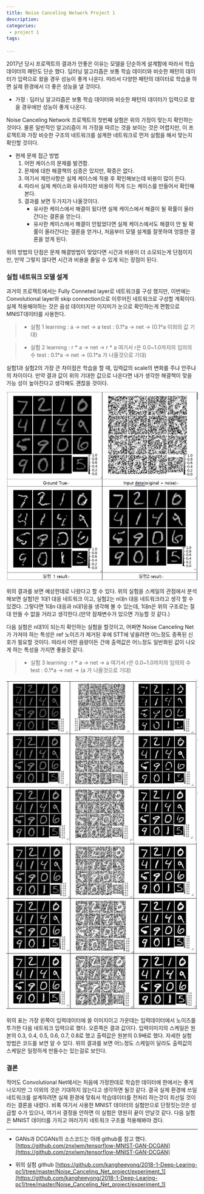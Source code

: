 ```yaml
---
title: Noise Canceling Network Project 1
description:
categories:
 - project 1
tags:

---
```



2017년 당시 프로젝트의 결과가 안좋은 이유는 모델을 단순하게 설계함에 따라서 학습 데이터의 패턴도 단순 했다. 딥러닝 알고리즘은 보통 학습 데이터와 비슷한 패턴의 데이터가 입력으로 왔을 경우 성능이 좋게 나온다. 따라서 다양한 패턴의 데이터로 학습을 하면 실제 환경에서 더 좋은 성능을 낼 것이다.

* 가정 : 딥러닝 알고리즘은 보통 학습 데이터와 비슷한 패턴의 데이터가 입력으로 왔을 경우에만 성능이 좋게 나온다.

Noise Canceling Network 프로젝트의 첫번째 실험은 위의 가정이 맞는지 확인하는 것이다. 물론 일반적인 알고리즘이 저 가정을 따르는 것을 보이는 것은 어렵지만, 이 프로젝트와 가장 비슷한 구조의 네트워크를 설계한 네트워크로 먼저 실험을 해서 맞는지 확인할 것이다.

* 현제 문제 접근 방법
  1. 어떤 케이스의 문제를 발견함.
  2. 문제에 대한 해결책의 심증은 있지만, 확증은 없다.
  3. 여기서 제안사항은 실제 케이스에 적용 후 확인해보는데 비용이 많이 든다.
  4. 따라서 실제 케이스와 유사하지만 비용이 적게 드는 케이스를 만들어서 확인해본다.
  5. 결과를 보면 두가지가 나올것이다.
      * 유사한 케이스에서 해결이 됬다면 실제 케이스에서 해결이 될 확률이 올라간다는 결론을 얻는다.
      * 유사한 케이스에서 해결이 안됬었다면 실제 케이스에서도 해결이 안 될 확률이 올라간다는 결론을 얻거나, 처음부터 모델 설계를 잘못하여 엉뚱한 결론을 얻게 된다.    

위의 방법의 단점은 문제 해결방법이 맞았다면 시간과 비용이 더 소모되는게 단점이지만, 만약 그렇지 않다면 시간과 비용을 줄일 수 있게 되는 장점이 된다.

###  실험 네트워크 모델 설계
과거의 프로젝트에서는 Fully Conneted layer로 네트워크를 구성 했지만, 이번에는 Convolutional layer와 skip connection으로 이루어진 네트워크로 구성할 계획이다. 실제 적용해야하는 것은 음성 데이터지만 이지미가 눈으로 확인하는게 편함으로 MNIST데이터를 사용한다.

> * 실험 1
learning :  a -> net -> a
test : 0.1*a -> net -> (0.1\*a 이외의 값 기대)

> * 실험 2
learning : r \* a -> net -> r \* a
여기서 r은 0.0~1.0까지의 임의의 수
test : 0.1\*a -> net -> (0.1\*a 가 나올것으로 기대)

실험1과 실험2의 가장 큰 차이점은 학습을 할 때, 입력값의 scale의 변화를 주냐 안주냐의 차이이다. 만약 결과 값이 위의 기대한 값으로 나온다면 내가 생각한 해결책이 맞을 가능 성이 높아진다고 생각해도 괜찮을 것이다.

  ![ex1-1](/assets/project_1/1-1.JPG)

위의 결과를 보면 예상한데로 나왔다고 할 수 있다. 위의 실험을 스케일의 관점에서 분석해보면 실험1은 1대1 대응 네트워크 이고, 실험2는 n대n 대응 네트워크라고 생각 할 수 있겠다. 그렇다면 1대n 대응과 n대1응을 생각해 볼 수 있는데, 1대n은 위의 구조로는 절대 만들 수 없을 거라고 생각한다.(만약 잠재변수가 있으면 가능할 것 같다.)

다음 실험은 n대1이 되는지 확인하는 실험을 할것이고, 어쩌면 Noise Canceling Net가 가져야 하는 특성은 ref 노이즈가 제거된 후에 STT에 넣을려면 어느정도 증폭된 신호가 필요할 것이다. 따라서 어떤 음량이든 간에 출력값은 어느정도 일반화된 값이 나오게 하는 특성을 가지면 좋을것 같다.  

> * 실험 3
learning : r \* a -> net ->  a
여기서 r은 0.0~1.0까지의 임의의 수
test : 0.1\*a -> net -> (a 가 나올것으로 기대)

  ![ex1-2](/assets/project_1/1-2.JPG)
  ![ex1-3](/assets/project_1/1-3.JPG)

위의 표는 가장 왼쪽이 입력데이터에 쓸 이미지이고 가운데는 입력데이터에서 노이즈를 투가한 다음 네트워크 입력으로 했다. 오른쪽은 결과 값이다. 입력이미지의 스케일은 원본의 0.3, 0.4, 0.5, 0.6, 0.7, 0.8로 했고 출력값은 원본의 0.9배로 했다. 자세한 실험 방법은 코드를 보연 알 수 있다. 위의 결과를 보면 어느정도 스케일이 달라도 출력값의 스케일은 일정하게 만들수는 있는걸로 보인다.

### 결론

적어도 Convolutional Net에서는 처음에 가정한데로 학습한 데이터에 한에서는 좋게 나오지만 그 이외의 것은 기대하지 않는다고 생각하면 될것 같다. 결국 실제 환경에 쓰일 네트워크를 설계하려면 실제 환경에 맞춰서 학습데이터를 전처리 하는것이 최선일 것이라는 결론을 내렸다. 비록 여기서 사용한 MNIST 데이터의 실험만으로 단정짓는것은 성급할 수가 있으나, 여기서 결정을 안하면 이 실험은 영원히 끝이 안날것 같다. 다음 실험은 MNIST 데이터를 가지고 여러가지 네트워크 구조를 적용해봐야 겠다.

---

* GANs과 DCGANs의 소스코드는 아래 github를 참고 했다.
[https://github.com/znxlwm/tensorflow-MNIST-GAN-DCGAN](https://github.com/znxlwm/tensorflow-MNIST-GAN-DCGAN)

* 위의 실험 github
[https://github.com/kangheeyong/2018-1-Deep-Learing-pc1/tree/master/Noise_Canceling_Net_project/experiment_1](https://github.com/kangheeyong/2018-1-Deep-Learing-pc1/tree/master/Noise_Canceling_Net_project/experiment_1)
